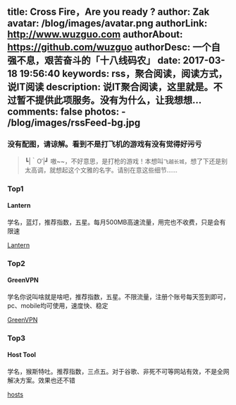 title: Cross Fire，Are you ready ?
author: Zak
avatar: /blog/images/avatar.png
authorLink: http://www.wuzguo.com
authorAbout: https://github.com/wuzguo
authorDesc: 一个自强不息，艰苦奋斗的「十八线码农」
date: 2017-03-18 19:56:40
keywords: rss，聚合阅读，阅读方式，说IT阅读
description: 说IT聚合阅读，这里就是。不过暂不提供此项服务。没有为什么，让我想想...
comments: false
photos:
	- /blog/images/rssFeed-bg.jpg
---

### 没有配图，请谅解。看到不是打飞机的游戏有没有觉得好~~污~~亏

> ┗|｀O′|┛ 嗷~~，不好意思，是打枪的游戏！本想叫`飞越长城`，想了下还是别太高调，就想起这个文雅的名字。请别在意这些细节......

### Top1

#### Lantern

学名，蓝灯，推荐指数，五星。每月500MB高速流量，用完也不收费，只是会有限速

[Lantern](https://github.com/getlantern/forum)

### Top2

#### GreenVPN

学名你说叫啥就是啥吧，推荐指数，五星。不限流量，注册个账号每天签到即可，pc、mobile均可使用，速度快、稳定

[GreenVPN](https://www.greenjsq.me/index.php)

### Top3

#### Host Tool 

学名，猴斯特吐。推荐指数，三点五。对于谷歌、非死不可等网站有效，不是全网解决方案。效果也还不错

[hosts](https://github.com/tangkunyin/UsefullShells)



